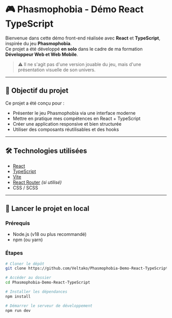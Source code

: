 # 🎮 Phasmophobia - Démo React TypeScript

Bienvenue dans cette démo front-end réalisée avec **React** et **TypeScript**, inspirée du jeu **Phasmophobia**.  
Ce projet a été développé **en solo** dans le cadre de ma formation **Développeur Web et Web Mobile**.

> ⚠️ Il ne s'agit pas d'une version jouable du jeu, mais d'une présentation visuelle de son univers.

---

## 📌 Objectif du projet

Ce projet a été conçu pour :

- Présenter le jeu Phasmophobia via une interface moderne
- Mettre en pratique mes compétences en React + TypeScript
- Créer une application responsive et bien structurée
- Utiliser des composants réutilisables et des hooks

---

## 🛠️ Technologies utilisées

- [React](https://reactjs.org/)
- [TypeScript](https://www.typescriptlang.org/)
- [Vite](https://vitejs.dev/)
- [React Router](https://reactrouter.com/) *(si utilisé)*
- CSS / SCSS

---

## 🚀 Lancer le projet en local

### Prérequis

- Node.js (v18 ou plus recommandé)
- npm (ou yarn)

### Étapes

```bash
# Cloner le dépôt
git clone https://github.com/Veltako/Phasmophobia-Demo-React-TypeScript.git

# Accéder au dossier
cd Phasmophobia-Demo-React-TypeScript

# Installer les dépendances
npm install

# Démarrer le serveur de développement
npm run dev
